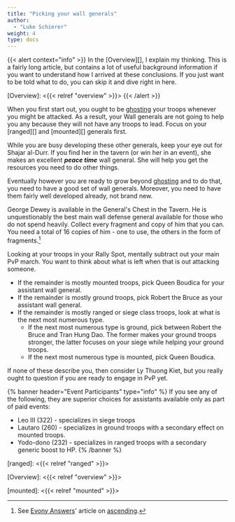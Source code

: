 ```yaml
---
title: "Picking your wall generals"
author:
  - "Luke Schierer"
weight: 4
type: docs
---
```


{{< alert context="info" >}}
In the [Overview][], I explain my thinking.  This is a fairly long article, but
contains a lot of useful background information if you want to understand how I
arrived at these conclusions. If you just want to be told what to do, you can
skip it and dive right in here.

[Overview]: <{{< relref "overview" >}}>
{{< /alert >}}

When you first start out, you ought to be [ghosting][] your troops whenever you
might be attacked.  As a result, your Wall generals are not going to help you
any because they will not have any troops to lead. Focus on your [ranged][] and
[mounted][] generals first.

While you are busy developing these other generals, keep your eye out for
Shajar al-Durr.  If you find her in the tavern (or win her in an event), she
makes an excellent _**peace time**_ wall general.  She will help you get the
resources you need to do other things.

Eventually however you are ready to grow beyond [ghosting][] and to do that,
you need to have a good set of wall generals.  Moreover, you need to have them
fairly well developed already, not brand new.

George Dewey is available in the General's Chest in the Tavern.  He is
unquestionably the best main wall defense general available for those who do
not spend heavily.  Collect every fragment and copy of him that you can.  You
need a total of 16 copies of him - one to use, the others in the form of
fragments.[^230107-2]

Looking at your troops in your Rally Spot, mentally subtract out your main PvP
march. You want to think about what is left when that is out attacking someone.

* If the remainder is mostly mounted troops, pick Queen Boudica for your assistant wall general.
* If the remainder is mostly ground troops, pick Robert the Bruce as your assistant wall general.
* If the remainder is mostly ranged or siege class troops, look at what is the
  next most numerous type.
  * If the next most numerous type is ground, pick between Robert the Bruce and
    Tran Hung Dao.  The former makes your ground troops stronger, the latter
    focuses on your siege while helping your ground troops.
  * If the next most numerous type is mounted, pick Queen Boudica.

If none of these describe you, then consider Ly Thuong Kiet, but you really
ought to question if you are ready to engage in PvP yet.

{% banner header="Event Participants" type="info" %}
If you see any of the following, they are superior choices for assistants available only as part of paid events:
* Leo III (322) - specializes in siege troops
* Lautaro (260) - specializes in ground troops with a secondary effect on mounted troops.
* Yodo-dono (232) - specializes in ranged troops with a secondary generic boost to HP.
{% /banner %}

[^230107-2]: See [Evony Answers][]' article on [ascending][].

[Evony Answers]: <https://www.evonyanswers.com>

[ascending]: <https://www.evonyanswers.com/post/evony-ascending-enhancement-awakened-upgrades>

[ranged]: <{{< relref "ranged" >}}>

[Overview]: <{{< relref "overview" >}}>

[mounted]: <{{< relref "mounted" >}}>

[ghosting]: <https://www.evonytkrguide.com/guides/evony-tkr-guide-to-ghosting-troops>
